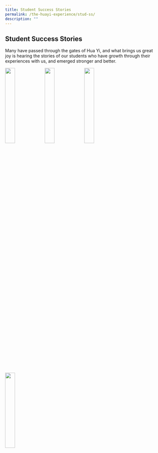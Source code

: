 ```yaml
---
title: Student Success Stories
permalink: /the-huayi-experience/stud-ss/
description: ""
---
```

## Student Success Stories

Many have passed through the gates of Hua Yi, and what brings us great joy is hearing the stories of our students who have growth through their experiences with us, and emerged stronger and better.

<p><a href="https://www.ezhishi.net/CKPSebook2022/">
<img style="width:25%" align=left src="/images/mothertongue.jpg">
</a></p>

<p><a href="https://www.ezhishi.net/CKPSebook2022/">
<img style="width:25%" align=left src="/images/mothertongue.jpg">
</a></p>

<p><a href="https://www.ezhishi.net/CKPSebook2022/">
<img style="width:25%" align=left src="/images/mothertongue.jpg">
</a></p><br clear=left>

<p><a href="https://www.ezhishi.net/CKPSebook2022/">
<img style="width:25%" align=left src="/images/mothertongue.jpg">
</a></p>
